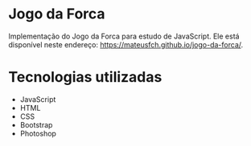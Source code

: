# Jogo da Forca
Implementação do Jogo da Forca para estudo de JavaScript. Ele está disponível neste endereço: https://mateusfch.github.io/jogo-da-forca/.

# Tecnologias utilizadas
* JavaScript 
* HTML
* CSS
* Bootstrap
* Photoshop

